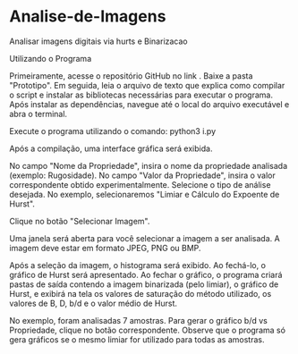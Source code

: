 # Analise-de-Imagens
Analisar imagens digitais via hurts e Binarizacao



Utilizando o Programa

Primeiramente, acesse o repositório GitHub no link . Baixe a pasta "Prototipo". Em seguida, leia o arquivo de texto que explica como compilar o script e instalar as bibliotecas necessárias para executar o programa. Após instalar as dependências, navegue até o local do arquivo executável e abra o terminal.

Execute o programa utilizando o comando: python3 i.py

Após a compilação, uma interface gráfica será exibida.

No campo "Nome da Propriedade", insira o nome da propriedade analisada (exemplo: Rugosidade). No campo "Valor da Propriedade", insira o valor correspondente obtido experimentalmente. Selecione o tipo de análise desejada. No exemplo, selecionaremos "Limiar e Cálculo do Expoente de Hurst".

Clique no botão "Selecionar Imagem".



Uma janela será aberta para você selecionar a imagem a ser analisada. A imagem deve estar em formato JPEG, PNG ou BMP.

Após a seleção da imagem, o histograma será exibido. Ao fechá-lo, o gráfico de Hurst será apresentado. Ao fechar o gráfico, o programa criará pastas de saída contendo a imagem binarizada (pelo limiar), o gráfico de Hurst, e exibirá na tela os valores de saturação do método utilizado, os valores de B, D, b/d e o valor médio de Hurst.


No exemplo, foram analisadas 7 amostras. Para gerar o gráfico b/d vs Propriedade, clique no botão correspondente. Observe que o programa só gera gráficos se o mesmo limiar for utilizado para todas as amostras.


